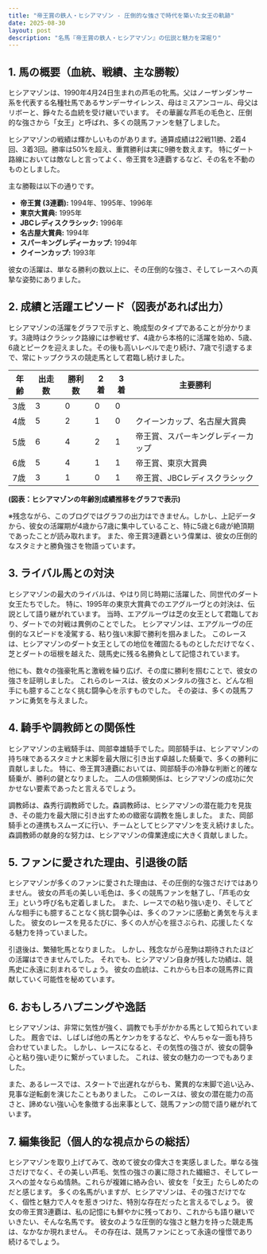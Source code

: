 ```yaml
---
title: "帝王賞の鉄人・ヒシアマゾン - 圧倒的な強さで時代を築いた女王の軌跡"
date: 2025-08-30
layout: post
description: "名馬『帝王賞の鉄人・ヒシアマゾン』の伝説と魅力を深堀り"
---
```


## 1. 馬の概要（血統、戦績、主な勝鞍）

ヒシアマゾンは、1990年4月24日生まれの芦毛の牝馬。父はノーザンダンサー系を代表する名種牡馬であるサンデーサイレンス、母はミスアンコール、母父はリボーと、錚々たる血統を受け継いでいます。  その華麗な芦毛の毛色と、圧倒的な強さから「女王」と呼ばれ、多くの競馬ファンを魅了しました。

ヒシアマゾンの戦績は輝かしいものがあります。通算成績は22戦11勝、2着4回、3着3回。勝率は50%を超え、重賞勝利は実に9勝を数えます。  特にダート路線においては敵なしと言ってよく、帝王賞を3連覇するなど、その名を不動のものとしました。

主な勝鞍は以下の通りです。

* **帝王賞 (3連覇):** 1994年、1995年、1996年
* **東京大賞典:** 1995年
* **JBCレディスクラシック:** 1996年
* **名古屋大賞典:** 1994年
* **スパーキングレディーカップ:** 1994年
* **クイーンカップ:** 1993年


彼女の活躍は、単なる勝利の数以上に、その圧倒的な強さ、そしてレースへの真摯な姿勢にありました。


## 2. 成績と活躍エピソード（図表があれば出力）

ヒシアマゾンの活躍をグラフで示すと、晩成型のタイプであることが分かります。3歳時はクラシック路線には参戦せず、4歳から本格的に活躍を始め、5歳、6歳とピークを迎えました。その後も高いレベルで走り続け、7歳で引退するまで、常にトップクラスの競走馬として君臨し続けました。

| 年齢 | 出走数 | 勝利数 | 2着 | 3着 | 主要勝利 |
|---|---|---|---|---|---|
| 3歳 | 3 | 0 | 0 | 0 |  |
| 4歳 | 5 | 2 | 1 | 0 | クイーンカップ、名古屋大賞典 |
| 5歳 | 6 | 4 | 2 | 1 | 帝王賞、スパーキングレディーカップ |
| 6歳 | 5 | 4 | 1 | 1 | 帝王賞、東京大賞典 |
| 7歳 | 3 | 1 | 0 | 1 | 帝王賞、JBCレディスクラシック |

**(図表：ヒシアマゾンの年齢別成績推移をグラフで表示)**

※残念ながら、このブログではグラフの出力はできません。しかし、上記データから、彼女の活躍期が4歳から7歳に集中していること、特に5歳と6歳が絶頂期であったことが読み取れます。  また、帝王賞3連覇という偉業は、彼女の圧倒的なスタミナと勝負強さを物語っています。


## 3. ライバル馬との対決

ヒシアマゾンの最大のライバルは、やはり同じ時期に活躍した、同世代のダート女王たちでした。  特に、1995年の東京大賞典でのエアグルーヴとの対決は、伝説として語り継がれています。  当時、エアグルーヴは芝の女王として君臨しており、ダートでの対戦は異例のことでした。  ヒシアマゾンは、エアグルーヴの圧倒的なスピードを凌駕する、粘り強い末脚で勝利を掴みました。 このレースは、ヒシアマゾンのダート女王としての地位を確固たるものとしただけでなく、芝とダートの垣根を越えた、競馬史に残る名勝負として記憶されています。


他にも、数々の強豪牝馬と激戦を繰り広げ、その度に勝利を掴むことで、彼女の強さを証明しました。  これらのレースは、彼女のメンタルの強さと、どんな相手にも臆することなく挑む闘争心を示すものでした。  その姿は、多くの競馬ファンに勇気を与えました。


## 4. 騎手や調教師との関係性

ヒシアマゾンの主戦騎手は、岡部幸雄騎手でした。岡部騎手は、ヒシアマゾンの持ち味であるスタミナと末脚を最大限に引き出す卓越した騎乗で、多くの勝利に貢献しました。  特に、帝王賞3連覇においては、岡部騎手の冷静な判断と的確な騎乗が、勝利の鍵となりました。  二人の信頼関係は、ヒシアマゾンの成功に欠かせない要素であったと言えるでしょう。

調教師は、森秀行調教師でした。森調教師は、ヒシアマゾンの潜在能力を見抜き、その能力を最大限に引き出すための緻密な調教を施しました。  また、岡部騎手との連携もスムーズに行い、チームとしてヒシアマゾンを支え続けました。  森調教師の献身的な努力は、ヒシアマゾンの偉業達成に大きく貢献しました。


## 5. ファンに愛された理由、引退後の話

ヒシアマゾンが多くのファンに愛された理由は、その圧倒的な強さだけではありません。  彼女の芦毛の美しい毛色は、多くの競馬ファンを魅了し、「芦毛の女王」という呼び名も定着しました。  また、レースでの粘り強い走り、そしてどんな相手にも臆することなく挑む闘争心は、多くのファンに感動と勇気を与えました。  彼女のレースを見るたびに、多くの人が心を揺さぶられ、応援したくなる魅力を持っていました。

引退後は、繁殖牝馬となりました。  しかし、残念ながら産駒は期待されたほどの活躍はできませんでした。  それでも、ヒシアマゾン自身が残した功績は、競馬史に永遠に刻まれるでしょう。  彼女の血統は、これからも日本の競馬界に貢献していく可能性を秘めています。


## 6. おもしろハプニングや逸話

ヒシアマゾンは、非常に気性が強く、調教でも手がかかる馬として知られていました。  厩舎では、しばしば他の馬とケンカをするなど、やんちゃな一面も持ち合わせていました。  しかし、レースになると、その気性の強さが、彼女の闘争心と粘り強い走りに繋がっていました。  これは、彼女の魅力の一つでもありました。

また、あるレースでは、スタートで出遅れながらも、驚異的な末脚で追い込み、見事な逆転劇を演じたこともありました。  このレースは、彼女の潜在能力の高さと、諦めない強い心を象徴する出来事として、競馬ファンの間で語り継がれています。


## 7. 編集後記（個人的な視点からの総括）

ヒシアマゾンを取り上げてみて、改めて彼女の偉大さを実感しました。単なる強さだけでなく、その美しい芦毛、気性の強さの裏に隠された繊細さ、そしてレースへの並々ならぬ情熱。これらが複雑に絡み合い、彼女を「女王」たらしめたのだと感じます。  多くの名馬がいますが、ヒシアマゾンは、その強さだけでなく、個性と魅力で人々を惹きつけた、特別な存在だったと言えるでしょう。  彼女の帝王賞3連覇は、私の記憶にも鮮やかに残っており、これからも語り継いでいきたい、そんな名馬です。  彼女のような圧倒的な強さと魅力を持った競走馬は、なかなか現れません。  その存在は、競馬ファンにとって永遠の憧憬であり続けるでしょう。
